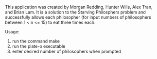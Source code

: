 This application was created by Morgan Redding, Hunter Wills, Alex Tran, and Brian Lam.
It is a solution to the Starving Philosphers problem and successfully allows each
philosopher (for input numbers of philosophers between 1 < n <= 15) to eat three times
each.

Usage: 
1. run the command make
2. run the plate-o executable
3. enter desired number of philosophers when prompted
